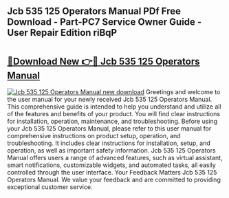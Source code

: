 ## Jcb 535 125 Operators Manual PDf Free Download - Part-PC7 Service Owner Guide - User Repair Edition riBqP

# <h2><a href="http://cf12649.oget.top/?id=Jcb+535+125+Operators+Manual">🔗Download New 👉🔴 Jcb 535 125 Operators Manual</a></h2>

[![Jcb 535 125 Operators Manual new download](https://i.imgur.com/5g1atiW.png)](http://cf12649.oget.top/?id=Jcb+535+125+Operators+Manual)
Greetings and welcome to the user manual for your newly received Jcb 535 125 Operators Manual. This comprehensive guide is intended to help you understand and utilize all of the features and benefits of your product. You will find clear instructions for installation, operation, maintenance, and troubleshooting. Before using your Jcb 535 125 Operators Manual, please refer to this user manual for comprehensive instructions on product setup, operation, and troubleshooting. It includes clear instructions for installation, setup, and operation, as well as important safety information. Jcb 535 125 Operators Manual offers users a range of advanced features, such as virtual assistant, smart notifications, customizable widgets, and automated tasks, all easily controlled through the user interface. Your Feedback Matters Jcb 535 125 Operators Manual. We value your feedback and are committed to providing exceptional customer service.
